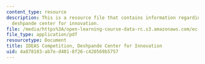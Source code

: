```yaml
---
content_type: resource
description: This is a resource file that contains information regarding IDEAS competition,
  deshpande center for innovation.
file: /media/https%3A/open-learning-course-data-rc.s3.amazonaws.com/ec-715-d-lab-disseminating-innovations-for-the-common-good-spring-2007/4a878103ab7ed4018f26c420569b5757_MITEC_715S07_notes03.pdf
file_type: application/pdf
resourcetype: Document
title: IDEAS Competition, Deshpande Center for Innovation
uid: 4a878103-ab7e-d401-8f26-c420569b5757
---
```

